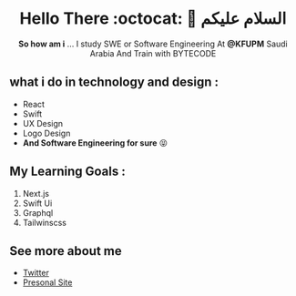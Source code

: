 <div align="center">
  
# Hello There  :octocat:  🎨  السلام عليكم    

**So how am i** ... I study SWE or Software Engineering At **@KFUPM** Saudi Arabia And Train with BYTECODE 

</div>

## what i do in technology and design :
- React 
- Swift 
- UX Design 
- Logo Design
- **And Software Engineering for sure** 😝

## My Learning Goals :
1.  Next.js 
2.  Swift Ui 
3.  Graphql 
3.  Tailwinscss 

## See more about me
- [Twitter](https://twitter.com/Abdullah_Mzaien)
- [Presonal Site](https://Mzaien.Design)

